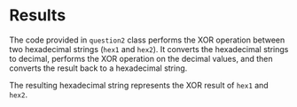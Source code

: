 
# Results #

The code provided in `question2` class performs the 
XOR operation between two hexadecimal strings (`hex1` and `hex2`). It converts the hexadecimal strings to 
decimal, performs the XOR operation on the decimal values, and then converts the result back to a hexadecimal string.

The resulting hexadecimal string represents the XOR result of `hex1` and `hex2`.

